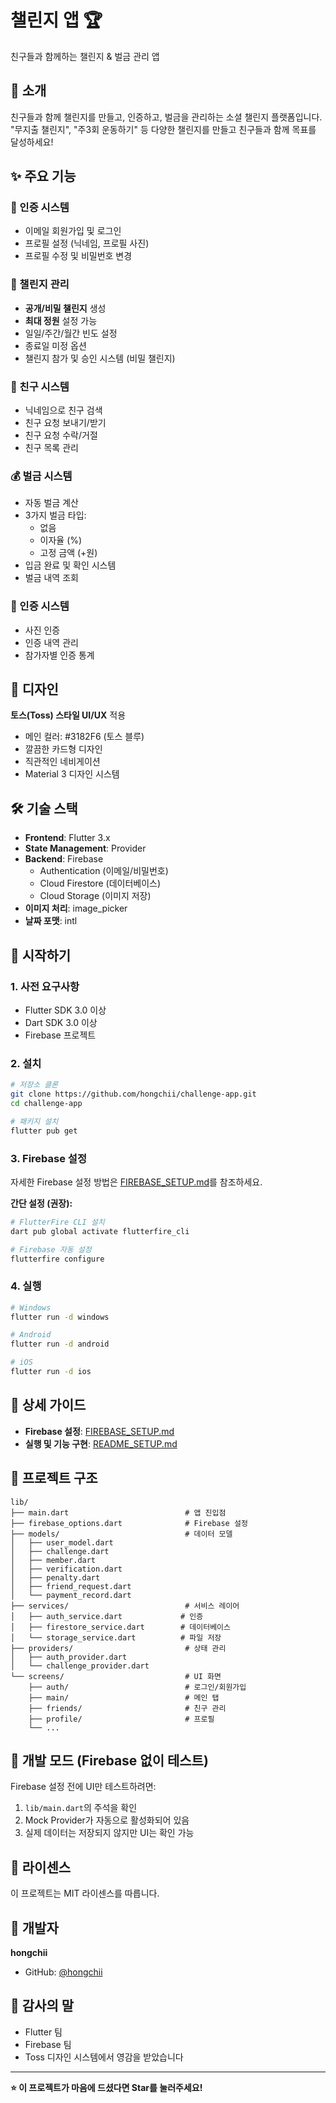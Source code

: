 # 챌린지 앱 🏆

친구들과 함께하는 챌린지 & 벌금 관리 앱

## 📱 소개

친구들과 함께 챌린지를 만들고, 인증하고, 벌금을 관리하는 소셜 챌린지 플랫폼입니다.
"무지출 챌린지", "주3회 운동하기" 등 다양한 챌린지를 만들고 친구들과 함께 목표를 달성하세요!

## ✨ 주요 기능

### 🔐 인증 시스템
- 이메일 회원가입 및 로그인
- 프로필 설정 (닉네임, 프로필 사진)
- 프로필 수정 및 비밀번호 변경

### 🎯 챌린지 관리
- **공개/비밀 챌린지** 생성
- **최대 정원** 설정 가능
- 일일/주간/월간 빈도 설정
- 종료일 미정 옵션
- 챌린지 참가 및 승인 시스템 (비밀 챌린지)

### 👥 친구 시스템
- 닉네임으로 친구 검색
- 친구 요청 보내기/받기
- 친구 요청 수락/거절
- 친구 목록 관리

### 💰 벌금 시스템
- 자동 벌금 계산
- 3가지 벌금 타입:
  - 없음
  - 이자율 (%)
  - 고정 금액 (+원)
- 입금 완료 및 확인 시스템
- 벌금 내역 조회

### 📸 인증 시스템
- 사진 인증
- 인증 내역 관리
- 참가자별 인증 통계

## 🎨 디자인

**토스(Toss) 스타일 UI/UX** 적용
- 메인 컬러: #3182F6 (토스 블루)
- 깔끔한 카드형 디자인
- 직관적인 네비게이션
- Material 3 디자인 시스템

## 🛠 기술 스택

- **Frontend**: Flutter 3.x
- **State Management**: Provider
- **Backend**: Firebase
  - Authentication (이메일/비밀번호)
  - Cloud Firestore (데이터베이스)
  - Cloud Storage (이미지 저장)
- **이미지 처리**: image_picker
- **날짜 포맷**: intl

## 🚀 시작하기

### 1. 사전 요구사항

- Flutter SDK 3.0 이상
- Dart SDK 3.0 이상
- Firebase 프로젝트

### 2. 설치

```bash
# 저장소 클론
git clone https://github.com/hongchii/challenge-app.git
cd challenge-app

# 패키지 설치
flutter pub get
```

### 3. Firebase 설정

자세한 Firebase 설정 방법은 [FIREBASE_SETUP.md](FIREBASE_SETUP.md)를 참조하세요.

**간단 설정 (권장):**

```bash
# FlutterFire CLI 설치
dart pub global activate flutterfire_cli

# Firebase 자동 설정
flutterfire configure
```

### 4. 실행

```bash
# Windows
flutter run -d windows

# Android
flutter run -d android

# iOS
flutter run -d ios
```

## 📖 상세 가이드

- **Firebase 설정**: [FIREBASE_SETUP.md](FIREBASE_SETUP.md)
- **실행 및 기능 구현**: [README_SETUP.md](README_SETUP.md)

## 📂 프로젝트 구조

```
lib/
├── main.dart                          # 앱 진입점
├── firebase_options.dart              # Firebase 설정
├── models/                            # 데이터 모델
│   ├── user_model.dart
│   ├── challenge.dart
│   ├── member.dart
│   ├── verification.dart
│   ├── penalty.dart
│   ├── friend_request.dart
│   └── payment_record.dart
├── services/                          # 서비스 레이어
│   ├── auth_service.dart             # 인증
│   ├── firestore_service.dart        # 데이터베이스
│   └── storage_service.dart          # 파일 저장
├── providers/                         # 상태 관리
│   ├── auth_provider.dart
│   └── challenge_provider.dart
└── screens/                           # UI 화면
    ├── auth/                          # 로그인/회원가입
    ├── main/                          # 메인 탭
    ├── friends/                       # 친구 관리
    ├── profile/                       # 프로필
    └── ...
```

## 🔧 개발 모드 (Firebase 없이 테스트)

Firebase 설정 전에 UI만 테스트하려면:

1. `lib/main.dart`의 주석을 확인
2. Mock Provider가 자동으로 활성화되어 있음
3. 실제 데이터는 저장되지 않지만 UI는 확인 가능

## 📝 라이센스

이 프로젝트는 MIT 라이센스를 따릅니다.

## 👤 개발자

**hongchii**
- GitHub: [@hongchii](https://github.com/hongchii)

## 🙏 감사의 말

- Flutter 팀
- Firebase 팀
- Toss 디자인 시스템에서 영감을 받았습니다

---

**⭐ 이 프로젝트가 마음에 드셨다면 Star를 눌러주세요!**
